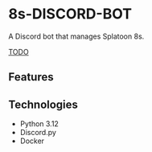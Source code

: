 # 8s-DISCORD-BOT

A Discord bot that manages Splatoon 8s.

[TODO](TODO.md)

## Features


## Technologies
- Python 3.12
- Discord.py
- Docker

